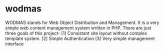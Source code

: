 wodmas
======

WODMAS stands for Web Object Distribution and Management. It is a very simple web content management system 
written in PHP. There are just three goals of this project-
[1] Consistant site layout without complex template system.
[2] Simple Authentication
[3] Very simple management interface 
